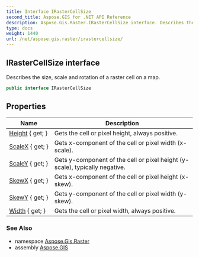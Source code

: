 ```yaml
---
title: Interface IRasterCellSize
second_title: Aspose.GIS for .NET API Reference
description: Aspose.Gis.Raster.IRasterCellSize interface. Describes the size scale and rotation of a raster cell on a map
type: docs
weight: 1440
url: /net/aspose.gis.raster/irastercellsize/
---
```

## IRasterCellSize interface

Describes the size, scale and rotation of a raster cell on a map.

```csharp
public interface IRasterCellSize
```

## Properties

| Name | Description |
| --- | --- |
| [Height](../../aspose.gis.raster/irastercellsize/height/) { get; } | Gets the cell or pixel height, always positive. |
| [ScaleX](../../aspose.gis.raster/irastercellsize/scalex/) { get; } | Gets x-component of the cell or pixel width (x-scale). |
| [ScaleY](../../aspose.gis.raster/irastercellsize/scaley/) { get; } | Gets y-component of the cell or pixel height (y-scale), typically negative. |
| [SkewX](../../aspose.gis.raster/irastercellsize/skewx/) { get; } | Gets x-component of the cell or pixel height (x-skew). |
| [SkewY](../../aspose.gis.raster/irastercellsize/skewy/) { get; } | Gets y-component of the cell or pixel width (y-skew). |
| [Width](../../aspose.gis.raster/irastercellsize/width/) { get; } | Gets the cell or pixel width, always positive. |

### See Also

* namespace [Aspose.Gis.Raster](../../aspose.gis.raster/)
* assembly [Aspose.GIS](../../)


